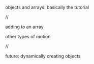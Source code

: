 
objects and arrays: basically the tutorial


//

adding to an array

other types of motion


//

future: dynamically creating objects

